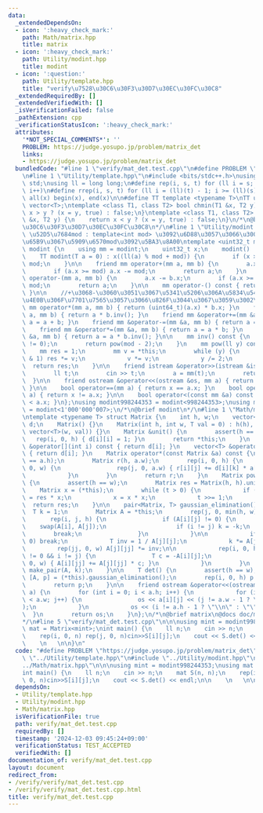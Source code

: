 ```yaml
---
data:
  _extendedDependsOn:
  - icon: ':heavy_check_mark:'
    path: Math/matrix.hpp
    title: matrix
  - icon: ':heavy_check_mark:'
    path: Utility/modint.hpp
    title: modint
  - icon: ':question:'
    path: Utility/template.hpp
    title: "verify\u7528\u30C6\u30F3\u30D7\u30EC\u30FC\u30C8"
  _extendedRequiredBy: []
  _extendedVerifiedWith: []
  _isVerificationFailed: false
  _pathExtension: cpp
  _verificationStatusIcon: ':heavy_check_mark:'
  attributes:
    '*NOT_SPECIAL_COMMENTS*': ''
    PROBLEM: https://judge.yosupo.jp/problem/matrix_det
    links:
    - https://judge.yosupo.jp/problem/matrix_det
  bundledCode: "#line 1 \"verify/mat_det.test.cpp\"\n#define PROBLEM \"https://judge.yosupo.jp/problem/matrix_det\"\
    \n#line 1 \"Utility/template.hpp\"\n#include <bits/stdc++.h>\nusing namespace\
    \ std;\nusing ll = long long;\n#define rep(i, s, t) for (ll i = s; i < (ll)(t);\
    \ i++)\n#define rrep(i, s, t) for (ll i = (ll)(t) - 1; i >= (ll)(s); i--)\n#define\
    \ all(x) begin(x), end(x)\n\n#define TT template <typename T>\nTT using vec =\
    \ vector<T>;\ntemplate <class T1, class T2> bool chmin(T1 &x, T2 y) {\n    return\
    \ x > y ? (x = y, true) : false;\n}\ntemplate <class T1, class T2> bool chmax(T1\
    \ &x, T2 y) {\n    return x < y ? (x = y, true) : false;\n}\n/*\n@brief verify\u7528\
    \u30C6\u30F3\u30D7\u30EC\u30FC\u30C8\n*/\n#line 1 \"Utility/modint.hpp\"\n\n//\
    \ \u52D5\u7684mod : template<int mod> \u3092\u6D88\u3057\u3066\u3001\u4E0A\u306E\
    \u65B9\u3067\u5909\u6570mod\u3092\u5BA3\u8A00\ntemplate <uint32_t mod> struct\
    \ modint {\n    using mm = modint;\n    uint32_t x;\n    modint() : x(0) {}\n\
    \    TT modint(T a = 0) : x((ll(a) % mod + mod)) {\n        if (x >= mod) x -=\
    \ mod;\n    }\n\n    friend mm operator+(mm a, mm b) {\n        a.x += b.x;\n\
    \        if (a.x >= mod) a.x -= mod;\n        return a;\n    }\n    friend mm\
    \ operator-(mm a, mm b) {\n        a.x -= b.x;\n        if (a.x >= mod) a.x +=\
    \ mod;\n        return a;\n    }\n\n    mm operator-() const { return mod - x;\
    \ }\n\n    //+\u3068-\u3060\u3051\u3067\u5341\u5206\u306A\u5834\u5408\u3001\u4EE5\
    \u4E0B\u306F\u7701\u7565\u3057\u3066\u826F\u3044\u3067\u3059\u3002\n\n    friend\
    \ mm operator*(mm a, mm b) { return (uint64_t)(a.x) * b.x; }\n    friend mm operator/(mm\
    \ a, mm b) { return a * b.inv(); }\n    friend mm &operator+=(mm &a, mm b) { return\
    \ a = a + b; }\n    friend mm &operator-=(mm &a, mm b) { return a = a - b; }\n\
    \    friend mm &operator*=(mm &a, mm b) { return a = a * b; }\n    friend mm &operator/=(mm\
    \ &a, mm b) { return a = a * b.inv(); }\n\n    mm inv() const {\n        assert(x\
    \ != 0);\n        return pow(mod - 2);\n    }\n    mm pow(ll y) const {\n    \
    \    mm res = 1;\n        mm v = *this;\n        while (y) {\n            if (y\
    \ & 1) res *= v;\n            v *= v;\n            y /= 2;\n        }\n      \
    \  return res;\n    }\n\n    friend istream &operator>>(istream &is, mm &a) {\n\
    \        ll t;\n        cin >> t;\n        a = mm(t);\n        return is;\n  \
    \  }\n\n    friend ostream &operator<<(ostream &os, mm a) { return os << a.x;\
    \ }\n\n    bool operator==(mm a) { return x == a.x; }\n    bool operator!=(mm\
    \ a) { return x != a.x; }\n\n    bool operator<(const mm &a) const { return x\
    \ < a.x; }\n};\nusing modint998244353 = modint<998244353>;\nusing modint1000000007\
    \ = modint<1'000'000'007>;\n/*\n@brief modint\n*/\n#line 1 \"Math/matrix.hpp\"\
    \ntemplate <typename T> struct Matrix {\n    int h, w;\n    vector<vector<T>>\
    \ d;\n    Matrix() {}\n    Matrix(int h, int w, T val = 0) : h(h), w(w), d(h,\
    \ vector<T>(w, val)) {}\n    Matrix &unit() {\n        assert(h == w);\n     \
    \   rep(i, 0, h) { d[i][i] = 1; }\n        return *this;\n    }\n    const vector<T>\
    \ &operator[](int i) const { return d[i]; }\n    vector<T> &operator[](int i)\
    \ { return d[i]; }\n    Matrix operator*(const Matrix &a) const {\n        assert(w\
    \ == a.h);\n        Matrix r(h, a.w);\n        rep(i, 0, h) {\n            rep(k,\
    \ 0, w) {\n                rep(j, 0, a.w) { r[i][j] += d[i][k] * a[k][j]; }\n\
    \            }\n        }\n        return r;\n    }\n    Matrix pow(ll t) const\
    \ {\n        assert(h == w);\n        Matrix res = Matrix(h, h).unit();\n    \
    \    Matrix x = (*this);\n        while (t > 0) {\n            if (t & 1) res\
    \ = res * x;\n            x = x * x;\n            t >>= 1;\n        }\n      \
    \  return res;\n    }\n\n    pair<Matrix, T> gaussian_elimination() {\n      \
    \  T k = 1;\n        Matrix A = *this;\n        rep(j, 0, min(h, w)) {\n     \
    \       rep(i, j, h) {\n                if (A[i][j] != 0) {\n                \
    \    swap(A[i], A[j]);\n                    if (i != j) k = -k;\n            \
    \        break;\n                }\n            }\n\n            if (A[j][j] ==\
    \ 0) break;\n            T inv = 1 / A[j][j];\n            k *= A[j][j];\n   \
    \         rep(jj, 0, w) A[j][jj] *= inv;\n\n            rep(i, 0, h) if (A[i][j]\
    \ != 0 && i != j) {\n                T c = -A[i][j];\n                rep(jj,\
    \ 0, w) { A[i][jj] += A[j][jj] * c; }\n            }\n        }\n        return\
    \ make_pair(A, k);\n    }\n\n    T det() {\n        assert(h == w);\n        auto\
    \ [A, p] = (*this).gaussian_elimination();\n        rep(i, 0, h) p *= A[i][i];\n\
    \        return p;\n    }\n\n    friend ostream &operator<<(ostream &os, Matrix\
    \ a) {\n        for (int i = 0; i < a.h; i++) {\n            for (int j = 0; j\
    \ < a.w; j++) {\n                os << a[i][j] << (j != a.w - 1 ? \" \" : \"\"\
    );\n            }\n            os << (i != a.h - 1 ? \"\\n\" : \"\");\n      \
    \  }\n        return os;\n    }\n};\n/*\n@brief matrix\n@docs doc/matrix.md\n\
    */\n#line 5 \"verify/mat_det.test.cpp\"\n\n\nusing mint = modint998244353;\nusing\
    \ mat = Matrix<mint>;\nint main() {\n    ll n;\n    cin >> n;\n    mat S(n, n);\n\
    \    rep(i, 0, n) rep(j, 0, n)cin>>S[i][j];\n    cout << S.det() << endl;\n\n\
    \    \n   \n\n}\n"
  code: "#define PROBLEM \"https://judge.yosupo.jp/problem/matrix_det\"\n#include\
    \ \"../Utility/template.hpp\"\n#include \"../Utility/modint.hpp\"\n#include \"\
    ../Math/matrix.hpp\"\n\n\nusing mint = modint998244353;\nusing mat = Matrix<mint>;\n\
    int main() {\n    ll n;\n    cin >> n;\n    mat S(n, n);\n    rep(i, 0, n) rep(j,\
    \ 0, n)cin>>S[i][j];\n    cout << S.det() << endl;\n\n    \n   \n\n}"
  dependsOn:
  - Utility/template.hpp
  - Utility/modint.hpp
  - Math/matrix.hpp
  isVerificationFile: true
  path: verify/mat_det.test.cpp
  requiredBy: []
  timestamp: '2024-12-03 09:45:24+09:00'
  verificationStatus: TEST_ACCEPTED
  verifiedWith: []
documentation_of: verify/mat_det.test.cpp
layout: document
redirect_from:
- /verify/verify/mat_det.test.cpp
- /verify/verify/mat_det.test.cpp.html
title: verify/mat_det.test.cpp
---
```

